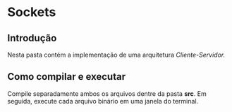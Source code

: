 # Sockets

## Introdução  

Nesta pasta contém a implementação de uma arquitetura *Cliente-Servidor.*

## Como compilar e executar  

Compile separadamente ambos os arquivos dentre da pasta **src**. Em seguida, execute cada arquivo binário em uma janela do terminal.